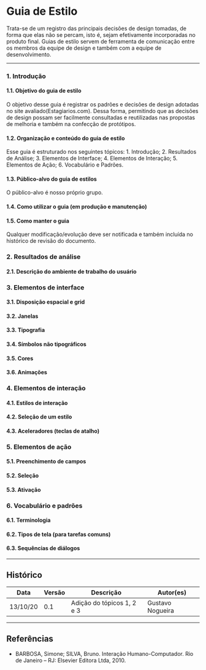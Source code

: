 # Guia de Estilo

Trata-se de um registro das principais decisões de design tomadas, de forma que elas não se percam, isto é, sejam efetivamente incorporadas no produto final. Guias de estilo servem de ferramenta de comunicação entre os membros da equipe de design e também com a equipe de desenvolvimento.

---

### 1. Introdução

#### 1.1. Objetivo do guia de estilo

O objetivo desse guia é registrar os padrões e decisões de design adotadas no site avaliado(Estagiarios.com). Dessa forma, permitindo que as decisões de design possam ser facilmente consultadas e reutilizadas nas propostas de melhoria e também na confecção de protótipos.

#### 1.2. Organização e conteúdo do guia de estilo

Esse guia é estruturado nos seguintes tópicos: 1. Introdução; 2. Resultados de Análise; 3. Elementos de Interface; 4. Elementos de Interação; 5. Elementos de Ação; 6. Vocabulário e Padrões.

#### 1.3. Público-alvo do guia de estilos

O público-alvo é nosso próprio grupo.

#### 1.4. Como utilizar o guia (em produção e manutenção)

#### 1.5. Como manter o guia

Qualquer modificação/evolução deve ser notificada e também incluída no histórico de revisão do documento.

### 2. Resultados de análise

#### 2.1. Descrição do ambiente de trabalho do usuário

### 3. Elementos de interface

#### 3.1. Disposição espacial e grid

#### 3.2. Janelas

#### 3.3. Tipografia

#### 3.4. Símbolos não tipográficos

#### 3.5. Cores

#### 3.6. Animações

### 4. Elementos de interação

#### 4.1. Estilos de interação

#### 4.2. Seleção de um estilo

#### 4.3. Aceleradores (teclas de atalho)

### 5. Elementos de ação

#### 5.1. Preenchimento de campos

#### 5.2. Seleção

#### 5.3. Ativação

### 6. Vocabulário e padrões

#### 6.1. Terminologia

#### 6.2. Tipos de tela (para tarefas comuns)

#### 6.3. Sequências de diálogos

---

## Histórico

| Data     | Versão | Descrição                  | Autor(es)        |
| -------- | ------ | -------------------------- | ---------------- |
| 13/10/20 | 0.1    | Adição do tópicos 1, 2 e 3 | Gustavo Nogueira |

---

## Referências

- BARBOSA, Simone; SILVA, Bruno. Interação Humano-Computador. Rio de Janeiro – RJ: Elsevier Editora Ltda, 2010.
